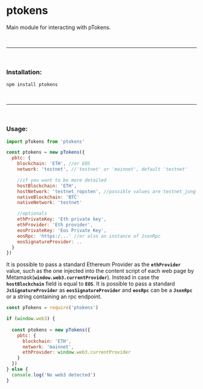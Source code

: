 # ptokens

Main module for interacting with pTokens. 

&nbsp;

***

&nbsp;

### Installation:

```
npm install ptokens
```

&nbsp;

***

&nbsp;

### Usage: 

```js
import pTokens from 'ptokens'

const ptokens = new pTokens({
  pbtc: {
    blockchain: 'ETH', //or EOS
    network: 'testnet', //'testnet' or 'mainnet', default 'testnet'

    //if you want to be more detailed
    hostBlockchain: 'ETH',
    hostNetwork: 'testnet_ropsten', //possible values are testnet_jungle2, testnet_ropsten and mainnet
    nativeBlockchain: 'BTC'
    nativeNetwork: 'testnet'

    //optionals
    ethPrivateKey: 'Eth private key',
    ethProvider: 'Eth provider',
    eosPrivateKey: 'Eos Private Key',
    eosRpc: 'https:/...' //or also an instance of JsonRpc
    eosSignatureProvider: ..
  }
})
```
It is possible to pass a standard Ethereum Provider as the __`ethProvider`__ value, such as the one injected 
into the content script of each web page by Metamask(__`window.web3.currentProvider`__).
Instead in case the __`hostBlockchain`__ field is equal to __`EOS`__.
It is possible to pass a standard __`JsSignatureProvider`__ as __`eosSignatureProvider`__ and
__`eosRpc`__  can be a __`JsonRpc`__ or a string containing an rpc endpoint.

```js
const pTokens = require('ptokens')

if (window.web3) {
  
  const ptokens = new pTokens({
    pbtc: {
      blockchain: 'ETH',
      network: 'mainnet',
      ethProvider: window.web3.currentProvider
    }
  })
} else {
  console.log('No web3 detected')
}
```